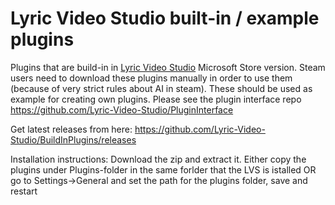 # Lyric Video Studio built-in / example plugins
Plugins that are build-in in [Lyric Video Studio](https://lyricvideo.studio/) Microsoft Store version. Steam users need to download these plugins manually in order to use them (because of very strict rules about AI in steam). These should be used as example for creating own plugins. Please see the plugin interface repo https://github.com/Lyric-Video-Studio/PluginInterface

Get latest releases from here: https://github.com/Lyric-Video-Studio/BuildInPlugins/releases

Installation instructions: Download the zip and extract it. Either copy the plugins under Plugins-folder in the same forlder that the LVS is istalled OR go to Settings->General and set the path for the plugins folder, save and restart
